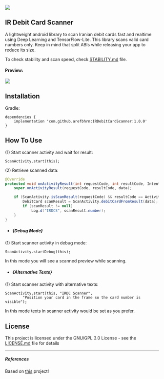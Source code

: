 [![](https://jitpack.io/v/arefbhrn/IRDebitCardScanner.svg)](https://jitpack.io/#arefbhrn/IRDebitCardScanner)

## IR Debit Card Scanner

A lightweight android library to scan Iranian debit cards fast and realtime using Deep Learning and TensorFlow-Lite.
This library scans valid card numbers only.
Keep in mind that split ABIs while releasing your app to reduce its size.

To check stability and scan speed, check [STABILITY.md](./STABILITY.md) file.

####  Preview:

![](./art/mellat.gif)

## Installation

Gradle:

```
dependencies {
    implementation 'com.github.arefbhrn:IRDebitCardScanner:1.0.0'
}
```

## How To Use

(1) Start scanner activity and wait for result:
``` 
ScanActivity.start(this);
```

(2) Retrieve scanned data:
```java
@Override
protected void onActivityResult(int requestCode, int resultCode, Intent data) {
    super.onActivityResult(requestCode, resultCode, data);

    if (ScanActivity.isScanResult(requestCode) && resultCode == Activity.RESULT_OK && data != null) {
        DebitCard scanResult = ScanActivity.debitCardFromResult(data);
        if (scanResult != null)
            Log.d("IRDCS", scanResult.number);
    }
}
```

- ##### {Debug Mode}

(1) Start scanner activity in debug mode:
``` 
ScanActivity.startDebug(this);
```
In this mode you will see a scanned preview while scanning.

- ##### {Alternative Texts}

(1) Start scanner activity with alternative texts:
``` 
ScanActivity.start(this, "IRDC Scanner",
        "Position your card in the frame so the card number is visible");
```
In this mode texts in scanner activity would be set as you prefer.

License
---------------------------

This project is licensed under the GNU/GPL 3.0 License - see the [LICENSE.md](LICENSE.md) file for details

---

##### References

Based on [this](https://github.com/getbouncer/cardscan-android) project!
